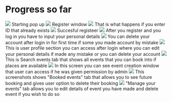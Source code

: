 ﻿# Progress so far
![](1.PNG)
Starting pop up
![](2.PNG)
Register window
![](3.PNG)
That is what happens if you enter ID that already exists
![](4.PNG)
Succesful registeer
![](5.PNG)
After you register and you log in you have to input your personal details
![](7.PNG)
You can delete your account after login in for first time if some you made account by mistake 
![](6.PNG)
This is user profile section you can access after login where you can edit your personal details if made any mistake or you can delete your account
![](8.PNG)
This is Search events tab that shows all events that you can book into if places are available
![](9.PNG)
In this screen you can see event creation window that user can access if he was given permission  by admin
![](10.PNG)
This screenshots shows "Booked events" tab that allows you to see  future booking and gives user option to delete their booking
![](11.PNG)
"Manage your events" tab allows you to edit details of event you have made and delete event if you wish to do so
